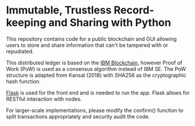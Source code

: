 # Immutable, Trustless Record-keeping and Sharing with Python

This repository contains code for a public blockchain and GUI allowing users to store and share information that can't be tampered with or repudiated.

This distributed ledger is based on the [IBM Blockchain](https://www.ibm.com/blockchain), however Proof of Work (PoW) is used as a consensus algorithm instead of IBM SE. The PoW structure is adapted from Kansal (2018) with SHA256 as the cryptographic hash function.

[Flask](http://flask.pocoo.org/) is used for the front end and is needed to run the app. Flask allows for RESTful interaction with nodes.

For larger-scale implementations, please modify the confirm() function to
split transactions appropriately and security audit the code.
